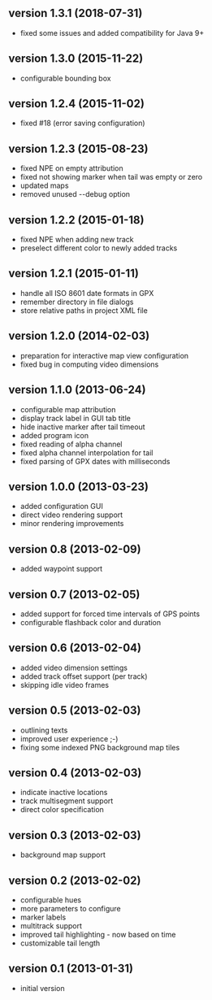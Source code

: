 version 1.3.1 (2018-07-31)
--------------------------
* fixed some issues and added compatibility for Java 9+

version 1.3.0 (2015-11-22)
--------------------------
* configurable bounding box

version 1.2.4 (2015-11-02)
--------------------------
* fixed #18 (error saving configuration)

version 1.2.3 (2015-08-23)
--------------------------
* fixed NPE on empty attribution
* fixed not showing marker when tail was empty or zero
* updated maps
* removed unused --debug option

version 1.2.2 (2015-01-18)
--------------------------
* fixed NPE when adding new track
* preselect different color to newly added tracks

version 1.2.1 (2015-01-11)
--------------------------
* handle all ISO 8601 date formats in GPX
* remember directory in file dialogs
* store relative paths in project XML file

version 1.2.0 (2014-02-03)
--------------------------
* preparation for interactive map view configuration
* fixed bug in computing video dimensions

version 1.1.0 (2013-06-24)
--------------------------
* configurable map attribution
* display track label in GUI tab title
* hide inactive marker after tail timeout
* added program icon
* fixed reading of alpha channel
* fixed alpha channel interpolation for tail
* fixed parsing of GPX dates with milliseconds

version 1.0.0 (2013-03-23)
--------------------------
* added configuration GUI
* direct video rendering support
* minor rendering improvements

version 0.8 (2013-02-09)
------------------------
* added waypoint support

version 0.7 (2013-02-05)
------------------------
* added support for forced time intervals of GPS points
* configurable flashback color and duration

version 0.6 (2013-02-04)
------------------------
* added video dimension settings
* added track offset support (per track)
* skipping idle video frames

version 0.5 (2013-02-03)
------------------------
* outlining texts
* improved user experience ;-)
* fixing some indexed PNG background map tiles

version 0.4 (2013-02-03)
------------------------
* indicate inactive locations
* track multisegment support
* direct color specification

version 0.3 (2013-02-03)
------------------------
* background map support

version 0.2 (2013-02-02)
------------------------
* configurable hues
* more parameters to configure
* marker labels
* multitrack support
* improved tail highlighting - now based on time
* customizable tail length

version 0.1 (2013-01-31)
------------------------
* initial version

